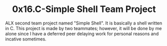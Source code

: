 <h1 align="center">
0x16.C-Simple Shell
Team Project
</h1>

<p>

ALX second team project named "Simple Shell". It is basically a shell written in C. This project is made by two teammates; however, it will be done by me alone since I have a deferred peer delaying work for personal reasons and incative sometimes.
</p>
